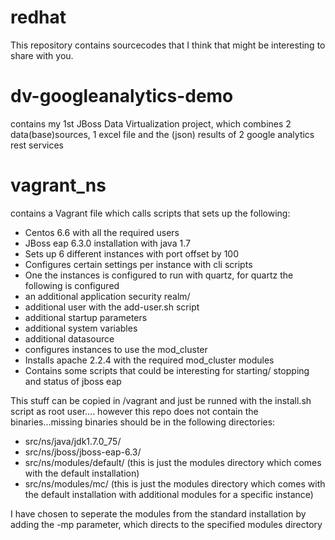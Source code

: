 # redhat

This repository contains sourcecodes that I think that might be interesting to share with you.

dv-googleanalytics-demo
========================
contains my 1st JBoss Data Virtualization project, which combines 2 data(base)sources, 1 excel file and the (json) results of 2 google analytics rest services


vagrant_ns
==========
contains a Vagrant file which calls scripts that sets up the following:
 - Centos 6.6 with all the required users
 - JBoss eap 6.3.0 installation with java 1.7
 - Sets up 6 different instances with port offset by 100
 - Configures certain settings per instance with cli scripts
 - One the instances is configured to run with quartz, for quartz the following is configured
  - an additional application security realm/
  - additional user with the add-user.sh script
  - additional startup parameters
  - additional system variables
  - additional datasource
 - configures instances to use the mod_cluster
 - Installs apache 2.2.4 with the required mod_cluster modules
 - Contains some scripts that could be interesting for starting/ stopping and status of jboss eap

This stuff can be copied in /vagrant  and just be runned with the install.sh script as root user....
however this repo does not contain the binaries...missing binaries should be in the following directories:
- src/ns/java/jdk1.7.0_75/
- src/ns/jboss/jboss-eap-6.3/
- src/ns/modules/default/   (this is just the modules directory which comes with the default installation)
- src/ns/modules/mc/  (this is just the modules directory which comes with the default installation with additional modules for a specific instance)

I have chosen to seperate the modules from the standard installation by adding the -mp parameter, which directs to the specified modules directory
